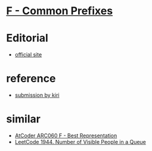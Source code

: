 # [F - Common Prefixes](https://atcoder.jp/contests/abc213/tasks/abc213_f?lang=ja)



# Editorial
- [official site](https://atcoder.jp/contests/abc213/editorial/2391)





# reference
- [submission by kiri](atcoder.jp/contests/abc213/submissions/24899399)


# similar 
- [AtCoder ARC060 F - Best Representation](https://atcoder.jp/contests/arc060/tasks/arc060_d)
- [LeetCode 1944. Number of Visible People in a Queue](https://leetcode.com/problems/number-of-visible-people-in-a-queue/)


